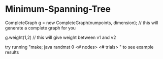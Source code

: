 # Minimum-Spanning-Tree
CompleteGraph g = new CompleteGraph(numpoints, dimension); // this will generate a complete graph for you

g.weight(1,2) // this will give weight between v1 and v2

try running "make; java randmst 0 <# nodes> <# trials> <dimension>" to see example results
